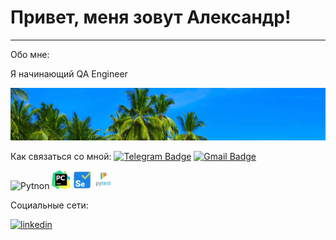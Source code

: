 # Привет, меня зовут Александр!

---

Обо мне:

Я начинающий QA Engineer

<p align="center">
 <img width="600" src="asserts/tropic.png"/>
</p>



Как связаться со мной: 
[![Telegram Badge](https://img.shields.io/badge/-@AlexM150-blue?style=flat&logo=Telegram&logoColor=white)](https://t.me/AlexM150) [![Gmail Badge](https://img.shields.io/badge/-Gmail-red?style=flat&logo=Gmail&logoColor=white)](mailto:jungleman150@gmail.com)

<p>
 <img alt="Pytnon" weight="100", height="30" src="https://www.python.org/static/community_logos/python-logo-master-v3-TM.png" />
 <img width="30" src="asserts/PyCharm_icon.png"/>
 <img width="30" src="asserts/icons8-автоматизация-тестирования-selenium.svg"/>
 <img width="30" src="asserts/pytest-original-wordmark.svg"/>
</p>

Социальные сети:

  <div id="badges">
    <a href="https://www.linkedin.com/in/alexmisyuk/" target="_blank">
      <img src="https://cdn-icons-png.flaticon.com/512/2504/2504799.png" width="40" height="40" alt="linkedin" />
    </a>
  </div>
